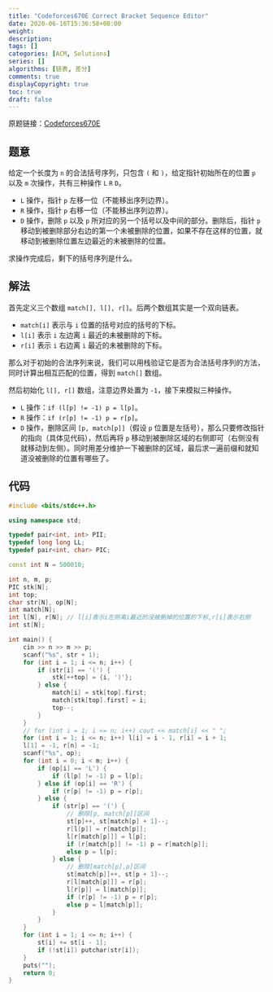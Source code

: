 ```yaml
---
title: "Codeforces670E Correct Bracket Sequence Editor"
date: 2020-06-16T15:36:58+08:00
weight: 
description:
tags: []
categories: [ACM, Solutions]
series: []
algorithms: [链表, 差分]
comments: true
displayCopyright: true
toc: true   
draft: false
---
```


原题链接：[Codeforces670E](https://codeforces.com/contest/670/problem/E)

<!--more-->

## 题意

给定一个长度为 `n` 的合法括号序列，只包含 `(` 和 `)`，给定指针初始所在的位置 `p` 以及 `m` 次操作，共有三种操作 `L` `R` `D`。

+ `L` 操作，指针 `p` 左移一位（不能移出序列边界）。
+ `R` 操作，指针 `p` 右移一位（不能移出序列边界）。
+ `D` 操作，删除 `p` 以及 `p` 所对应的另一个括号以及中间的部分。删除后，指针 `p` 移动到被删除部分右边的第一个未被删除的位置，如果不存在这样的位置，就移动到被删除位置左边最近的未被删除的位置。

求操作完成后，剩下的括号序列是什么。

## 解法

首先定义三个数组 `match[], l[], r[]`。后两个数组其实是一个双向链表。

+ `match[i]` 表示与 `i` 位置的括号对应的括号的下标。
+ `l[i]` 表示 `i` 左边离 `i` 最近的未被删除的下标。
+ `r[i]` 表示 `i` 右边离 `i` 最近的未被删除的下标。

那么对于初始的合法序列来说，我们可以用栈验证它是否为合法括号序列的方法，同时计算出相互匹配的位置，得到 `match[]` 数组。

然后初始化 `l[], r[]` 数组，注意边界处置为 `-1`，接下来模拟三种操作。

+ `L` 操作：`if (l[p] != -1) p = l[p]`。
+ `R` 操作：`if (r[p] != -1) p = r[p]`。
+ `D` 操作，删除区间 `[p, match[p]]`（假设 `p` 位置是左括号），那么只要修改指针的指向（具体见代码），然后再将 `p` 移动到被删除区域的右侧即可（右侧没有就移动到左侧）。同时用差分维护一下被删除的区域，最后求一遍前缀和就知道没被删除的位置有哪些了。


## 代码

```cpp
#include <bits/stdc++.h>

using namespace std;

typedef pair<int, int> PII;
typedef long long LL;
typedef pair<int, char> PIC;

const int N = 500010;

int n, m, p;
PIC stk[N];
int top;
char str[N], op[N];
int match[N];
int l[N], r[N]; // l[i]表示i左侧离i最近的没被删掉的位置的下标,r[i]表示右侧
int st[N];

int main() {
    cin >> n >> m >> p;
    scanf("%s", str + 1);
    for (int i = 1; i <= n; i++) {
        if (str[i] == '(') {
            stk[++top] = {i, ')'};
        } else {
            match[i] = stk[top].first;
            match[stk[top].first] = i;
            top--;   
        }
    }
    // for (int i = 1; i <= n; i++) cout << match[i] << " ";
    for (int i = 1; i <= n; i++) l[i] = i - 1, r[i] = i + 1;
    l[1] = -1, r[n] = -1;
    scanf("%s", op);
    for (int i = 0; i < m; i++) {
        if (op[i] == 'L') {
            if (l[p] != -1) p = l[p];
        } else if (op[i] == 'R') {
            if (r[p] != -1) p = r[p];
        } else {
            if (str[p] == '(') {
                // 删除[p, match[p]]区间
                st[p]++, st[match[p] + 1]--;
                r[l[p]] = r[match[p]];
                l[r[match[p]]] = l[p];
                if (r[match[p]] != -1) p = r[match[p]];
                else p = l[p];
            } else {
                // 删除[match[p],p]区间
                st[match[p]]++, st[p + 1]--;
                r[l[match[p]]] = r[p];
                l[r[p]] = l[match[p]];
                if (r[p] != -1) p = r[p];
                else p = l[match[p]];
            }
        }
    }
    for (int i = 1; i <= n; i++) {
        st[i] += st[i - 1];
        if (!st[i]) putchar(str[i]);
    }
    puts("");
    return 0;
}
```